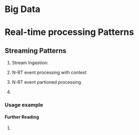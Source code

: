# Big Data
# Real-time processing Patterns

## Streaming Patterns

1. Stream Ingestion:

2. N-RT event processing with context

3. N-RT event partioned processing

4. 

### Usage example

#### Further Reading
1. 
